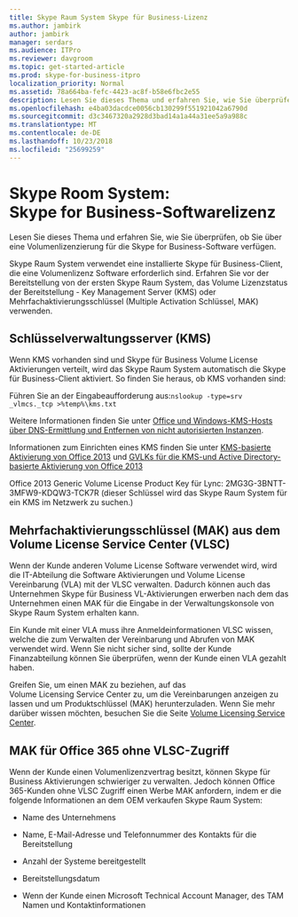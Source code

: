 ```yaml
---
title: Skype Raum System Skype für Business-Lizenz
ms.author: jambirk
author: jambirk
manager: serdars
ms.audience: ITPro
ms.reviewer: davgroom
ms.topic: get-started-article
ms.prod: skype-for-business-itpro
localization_priority: Normal
ms.assetid: 78a664ba-fefc-4423-ac8f-b58e6fbc2e55
description: Lesen Sie dieses Thema und erfahren Sie, wie Sie überprüfen, ob Sie über eine Volumenlizenzierung für die Skype for Business-Software verfügen.
ms.openlocfilehash: e4ba03dacdce0056cb130299f551921042a6790d
ms.sourcegitcommit: d3c3467320a2928d3bad14a1a44a31ee5a9a988c
ms.translationtype: MT
ms.contentlocale: de-DE
ms.lasthandoff: 10/23/2018
ms.locfileid: "25699259"
---
```

# <a name="skype-room-system-skype-for-business-software-license"></a>Skype Room System: Skype for Business-Softwarelizenz
 
Lesen Sie dieses Thema und erfahren Sie, wie Sie überprüfen, ob Sie über eine Volumenlizenzierung für die Skype for Business-Software verfügen. 
  
Skype Raum System verwendet eine installierte Skype für Business-Client, die eine Volumenlizenz Software erforderlich sind. Erfahren Sie vor der Bereitstellung von der ersten Skype Raum System, das Volume Lizenzstatus der Bereitstellung - Key Management Server (KMS) oder Mehrfachaktivierungsschlüssel (Multiple Activation Schlüssel, MAK) verwenden.
  
## <a name="key-management-servers-kms"></a>Schlüsselverwaltungsserver (KMS)

Wenn KMS vorhanden sind und Skype für Business Volume License Aktivierungen verteilt, wird das Skype Raum System automatisch die Skype für Business-Client aktiviert. So finden Sie heraus, ob KMS vorhanden sind:
  
Führen Sie an der Eingabeaufforderung aus:`nslookup -type=srv _vlmcs._tcp >%temp%\kms.txt`
  
Weitere Informationen finden Sie unter [Office und Windows-KMS-Hosts über DNS-Ermittlung und Entfernen von nicht autorisierten Instanzen](https://blogs.technet.com/b/odsupport/archive/2011/11/14/how-to-discover-kms-hosts-via-a-dns-query-and-remove-them-if-need-be.aspx). 
  
Informationen zum Einrichten eines KMS finden Sie unter [KMS-basierte Aktivierung von Office 2013](https://technet.microsoft.com/library/ee624357.aspx) und [GVLKs für die KMS-und Active Directory-basierte Aktivierung von Office 2013](https://technet.microsoft.com/library/dn385360.aspx)
  
Office 2013 Generic Volume License Product Key für Lync: 2MG3G-3BNTT-3MFW9-KDQW3-TCK7R (dieser Schlüssel wird das Skype Raum System für ein KMS im Netzwerk zu suchen.)
  
## <a name="multiple-activation-keys-mak-from-the-volume-license-service-center-vlsc"></a>Mehrfachaktivierungsschlüssel (MAK) aus dem Volume License Service Center (VLSC)

Wenn der Kunde anderen Volume License Software verwendet wird, wird die IT-Abteilung die Software Aktivierungen und Volume License Vereinbarung (VLA) mit der VLSC verwalten. Dadurch können auch das Unternehmen Skype für Business VL-Aktivierungen erwerben nach dem das Unternehmen einen MAK für die Eingabe in der Verwaltungskonsole von Skype Raum System erhalten kann.
  
Ein Kunde mit einer VLA muss ihre Anmeldeinformationen VLSC wissen, welche die zum Verwalten der Vereinbarung und Abrufen von MAK verwendet wird. Wenn Sie nicht sicher sind, sollte der Kunde Finanzabteilung können Sie überprüfen, wenn der Kunde einen VLA gezahlt haben.
  
Greifen Sie, um einen MAK zu beziehen, auf das Volume Licensing Service Center zu, um die Vereinbarungen anzeigen zu lassen und um Produktschlüssel (MAK) herunterzuladen. Wenn Sie mehr darüber wissen möchten, besuchen Sie die Seite [Volume Licensing Service Center](https://www.microsoft.com/Licensing/servicecenter/default.aspx). 
  
## <a name="mak-for-office-365-without-vlsc-access"></a>MAK für Office 365 ohne VLSC-Zugriff

Wenn der Kunde einen Volumenlizenzvertrag besitzt, können Skype für Business Aktivierungen schwieriger zu verwalten. Jedoch können Office 365-Kunden ohne VLSC Zugriff einen Werbe MAK anfordern, indem er die folgende Informationen an dem OEM verkaufen Skype Raum System:
  
- Name des Unternehmens
    
- Name, E-Mail-Adresse und Telefonnummer des Kontakts für die Bereitstellung
    
- Anzahl der Systeme bereitgestellt
    
- Bereitstellungsdatum
    
- Wenn der Kunde einen Microsoft Technical Account Manager, des TAM Namen und Kontaktinformationen
    

